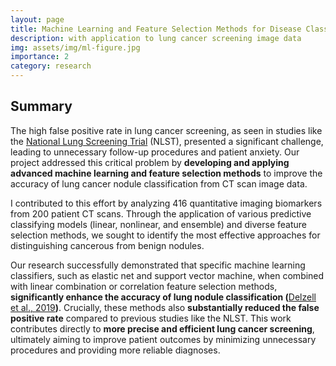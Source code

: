 ```yaml
---
layout: page
title: Machine Learning and Feature Selection Methods for Disease Classification 
description: with application to lung cancer screening image data
img: assets/img/ml-figure.jpg
importance: 2
category: research
---
```


## Summary

The high false positive rate in lung cancer screening, as seen in studies like the [National Lung Screening Trial](https://www.cancer.gov/types/lung/research/nlst) (NLST), presented a significant challenge, leading to unnecessary follow-up procedures and patient anxiety. Our project addressed this critical problem by **developing and applying advanced machine learning and feature selection methods** to improve the accuracy of lung cancer nodule classification from CT scan image data.

I contributed to this effort by analyzing 416 quantitative imaging biomarkers from 200 patient CT scans. Through the application of various predictive classifying models (linear, nonlinear, and ensemble) and diverse feature selection methods, we sought to identify the most effective approaches for distinguishing cancerous from benign nodules.

Our research successfully demonstrated that specific machine learning classifiers, such as elastic net and support vector machine, when combined with linear combination or correlation feature selection methods, **significantly enhance the accuracy of lung nodule classification (**[Delzell et al., 2019](https://doi.org/10.3389/fonc.2019.01393)**)**. Crucially, these methods also **substantially reduced the false positive rate** compared to previous studies like the NLST. This work contributes directly to **more precise and efficient lung cancer screening**, ultimately aiming to improve patient outcomes by minimizing unnecessary procedures and providing more reliable diagnoses.
